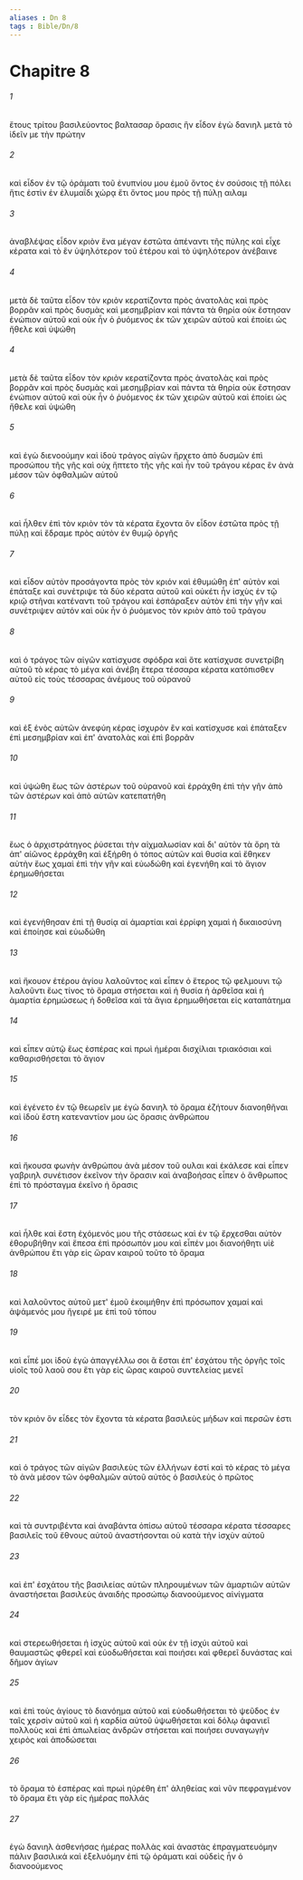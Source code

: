 ```yaml
---
aliases : Dn 8
tags : Bible/Dn/8
---
```


# Chapitre 8

###### 1
ἔτους τρίτου βασιλεύοντος βαλτασαρ ὅρασις ἣν εἶδον ἐγὼ δανιηλ μετὰ τὸ ἰδεῖν με τὴν πρώτην
###### 2
καὶ εἶδον ἐν τῷ ὁράματι τοῦ ἐνυπνίου μου ἐμοῦ ὄντος ἐν σούσοις τῇ πόλει ἥτις ἐστὶν ἐν ἐλυμαΐδι χώρᾳ ἔτι ὄντος μου πρὸς τῇ πύλῃ αιλαμ
###### 3
ἀναβλέψας εἶδον κριὸν ἕνα μέγαν ἑστῶτα ἀπέναντι τῆς πύλης καὶ εἶχε κέρατα καὶ τὸ ἓν ὑψηλότερον τοῦ ἑτέρου καὶ τὸ ὑψηλότερον ἀνέβαινε
###### 4
μετὰ δὲ ταῦτα εἶδον τὸν κριὸν κερατίζοντα πρὸς ἀνατολὰς καὶ πρὸς βορρᾶν καὶ πρὸς δυσμὰς καὶ μεσημβρίαν καὶ πάντα τὰ θηρία οὐκ ἔστησαν ἐνώπιον αὐτοῦ καὶ οὐκ ἦν ὁ ῥυόμενος ἐκ τῶν χειρῶν αὐτοῦ καὶ ἐποίει ὡς ἤθελε καὶ ὑψώθη
###### 4
μετὰ δὲ ταῦτα εἶδον τὸν κριὸν κερατίζοντα πρὸς ἀνατολὰς καὶ πρὸς βορρᾶν καὶ πρὸς δυσμὰς καὶ μεσημβρίαν καὶ πάντα τὰ θηρία οὐκ ἔστησαν ἐνώπιον αὐτοῦ καὶ οὐκ ἦν ὁ ῥυόμενος ἐκ τῶν χειρῶν αὐτοῦ καὶ ἐποίει ὡς ἤθελε καὶ ὑψώθη
###### 5
καὶ ἐγὼ διενοούμην καὶ ἰδοὺ τράγος αἰγῶν ἤρχετο ἀπὸ δυσμῶν ἐπὶ προσώπου τῆς γῆς καὶ οὐχ ἥπτετο τῆς γῆς καὶ ἦν τοῦ τράγου κέρας ἓν ἀνὰ μέσον τῶν ὀφθαλμῶν αὐτοῦ
###### 6
καὶ ἦλθεν ἐπὶ τὸν κριὸν τὸν τὰ κέρατα ἔχοντα ὃν εἶδον ἑστῶτα πρὸς τῇ πύλῃ καὶ ἔδραμε πρὸς αὐτὸν ἐν θυμῷ ὀργῆς
###### 7
καὶ εἶδον αὐτὸν προσάγοντα πρὸς τὸν κριόν καὶ ἐθυμώθη ἐπ' αὐτὸν καὶ ἐπάταξε καὶ συνέτριψε τὰ δύο κέρατα αὐτοῦ καὶ οὐκέτι ἦν ἰσχὺς ἐν τῷ κριῷ στῆναι κατέναντι τοῦ τράγου καὶ ἐσπάραξεν αὐτὸν ἐπὶ τὴν γῆν καὶ συνέτριψεν αὐτόν καὶ οὐκ ἦν ὁ ῥυόμενος τὸν κριὸν ἀπὸ τοῦ τράγου
###### 8
καὶ ὁ τράγος τῶν αἰγῶν κατίσχυσε σφόδρα καὶ ὅτε κατίσχυσε συνετρίβη αὐτοῦ τὸ κέρας τὸ μέγα καὶ ἀνέβη ἕτερα τέσσαρα κέρατα κατόπισθεν αὐτοῦ εἰς τοὺς τέσσαρας ἀνέμους τοῦ οὐρανοῦ
###### 9
καὶ ἐξ ἑνὸς αὐτῶν ἀνεφύη κέρας ἰσχυρὸν ἓν καὶ κατίσχυσε καὶ ἐπάταξεν ἐπὶ μεσημβρίαν καὶ ἐπ' ἀνατολὰς καὶ ἐπὶ βορρᾶν
###### 10
καὶ ὑψώθη ἕως τῶν ἀστέρων τοῦ οὐρανοῦ καὶ ἐρράχθη ἐπὶ τὴν γῆν ἀπὸ τῶν ἀστέρων καὶ ἀπὸ αὐτῶν κατεπατήθη
###### 11
ἕως ὁ ἀρχιστράτηγος ῥύσεται τὴν αἰχμαλωσίαν καὶ δι' αὐτὸν τὰ ὄρη τὰ ἀπ' αἰῶνος ἐρράχθη καὶ ἐξήρθη ὁ τόπος αὐτῶν καὶ θυσία καὶ ἔθηκεν αὐτὴν ἕως χαμαὶ ἐπὶ τὴν γῆν καὶ εὐωδώθη καὶ ἐγενήθη καὶ τὸ ἅγιον ἐρημωθήσεται
###### 12
καὶ ἐγενήθησαν ἐπὶ τῇ θυσίᾳ αἱ ἁμαρτίαι καὶ ἐρρίφη χαμαὶ ἡ δικαιοσύνη καὶ ἐποίησε καὶ εὐωδώθη
###### 13
καὶ ἤκουον ἑτέρου ἁγίου λαλοῦντος καὶ εἶπεν ὁ ἕτερος τῷ φελμουνι τῷ λαλοῦντι ἕως τίνος τὸ ὅραμα στήσεται καὶ ἡ θυσία ἡ ἀρθεῖσα καὶ ἡ ἁμαρτία ἐρημώσεως ἡ δοθεῖσα καὶ τὰ ἅγια ἐρημωθήσεται εἰς καταπάτημα
###### 14
καὶ εἶπεν αὐτῷ ἕως ἑσπέρας καὶ πρωὶ ἡμέραι δισχίλιαι τριακόσιαι καὶ καθαρισθήσεται τὸ ἅγιον
###### 15
καὶ ἐγένετο ἐν τῷ θεωρεῖν με ἐγὼ δανιηλ τὸ ὅραμα ἐζήτουν διανοηθῆναι καὶ ἰδοὺ ἔστη κατεναντίον μου ὡς ὅρασις ἀνθρώπου
###### 16
καὶ ἤκουσα φωνὴν ἀνθρώπου ἀνὰ μέσον τοῦ ουλαι καὶ ἐκάλεσε καὶ εἶπεν γαβριηλ συνέτισον ἐκεῖνον τὴν ὅρασιν καὶ ἀναβοήσας εἶπεν ὁ ἄνθρωπος ἐπὶ τὸ πρόσταγμα ἐκεῖνο ἡ ὅρασις
###### 17
καὶ ἦλθε καὶ ἔστη ἐχόμενός μου τῆς στάσεως καὶ ἐν τῷ ἔρχεσθαι αὐτὸν ἐθορυβήθην καὶ ἔπεσα ἐπὶ πρόσωπόν μου καὶ εἶπέν μοι διανοήθητι υἱὲ ἀνθρώπου ἔτι γὰρ εἰς ὥραν καιροῦ τοῦτο τὸ ὅραμα
###### 18
καὶ λαλοῦντος αὐτοῦ μετ' ἐμοῦ ἐκοιμήθην ἐπὶ πρόσωπον χαμαί καὶ ἁψάμενός μου ἤγειρέ με ἐπὶ τοῦ τόπου
###### 19
καὶ εἶπέ μοι ἰδοὺ ἐγὼ ἀπαγγέλλω σοι ἃ ἔσται ἐπ' ἐσχάτου τῆς ὀργῆς τοῖς υἱοῖς τοῦ λαοῦ σου ἔτι γὰρ εἰς ὥρας καιροῦ συντελείας μενεῖ
###### 20
τὸν κριὸν ὃν εἶδες τὸν ἔχοντα τὰ κέρατα βασιλεὺς μήδων καὶ περσῶν ἐστι
###### 21
καὶ ὁ τράγος τῶν αἰγῶν βασιλεὺς τῶν ἑλλήνων ἐστί καὶ τὸ κέρας τὸ μέγα τὸ ἀνὰ μέσον τῶν ὀφθαλμῶν αὐτοῦ αὐτὸς ὁ βασιλεὺς ὁ πρῶτος
###### 22
καὶ τὰ συντριβέντα καὶ ἀναβάντα ὀπίσω αὐτοῦ τέσσαρα κέρατα τέσσαρες βασιλεῖς τοῦ ἔθνους αὐτοῦ ἀναστήσονται οὐ κατὰ τὴν ἰσχὺν αὐτοῦ
###### 23
καὶ ἐπ' ἐσχάτου τῆς βασιλείας αὐτῶν πληρουμένων τῶν ἁμαρτιῶν αὐτῶν ἀναστήσεται βασιλεὺς ἀναιδὴς προσώπῳ διανοούμενος αἰνίγματα
###### 24
καὶ στερεωθήσεται ἡ ἰσχὺς αὐτοῦ καὶ οὐκ ἐν τῇ ἰσχύι αὐτοῦ καὶ θαυμαστῶς φθερεῖ καὶ εὐοδωθήσεται καὶ ποιήσει καὶ φθερεῖ δυνάστας καὶ δῆμον ἁγίων
###### 25
καὶ ἐπὶ τοὺς ἁγίους τὸ διανόημα αὐτοῦ καὶ εὐοδωθήσεται τὸ ψεῦδος ἐν ταῖς χερσὶν αὐτοῦ καὶ ἡ καρδία αὐτοῦ ὑψωθήσεται καὶ δόλῳ ἀφανιεῖ πολλοὺς καὶ ἐπὶ ἀπωλείας ἀνδρῶν στήσεται καὶ ποιήσει συναγωγὴν χειρὸς καὶ ἀποδώσεται
###### 26
τὸ ὅραμα τὸ ἑσπέρας καὶ πρωὶ ηὑρέθη ἐπ' ἀληθείας καὶ νῦν πεφραγμένον τὸ ὅραμα ἔτι γὰρ εἰς ἡμέρας πολλάς
###### 27
ἐγὼ δανιηλ ἀσθενήσας ἡμέρας πολλὰς καὶ ἀναστὰς ἐπραγματευόμην πάλιν βασιλικά καὶ ἐξελυόμην ἐπὶ τῷ ὁράματι καὶ οὐδεὶς ἦν ὁ διανοούμενος
